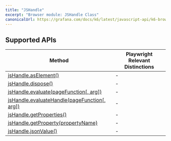 ```yaml
---
title: "JSHandle"
excerpt: "Browser module: JSHandle Class"
canonicalUrl: https://grafana.com/docs/k6/latest/javascript-api/k6-browser/jshandle/
---
```


<BrowserDocsWIP/>

## Supported APIs

| Method | Playwright Relevant Distinctions |
| - |  - |
| <a href="https://playwright.dev/docs/api/class-jshandle#js-handle-as-element" target="_blank" >jsHandle.asElement()</a> | - |
| <a href="https://playwright.dev/docs/api/class-jshandle#js-handle-dispose" target="_blank" >jsHandle.dispose()</a> | - |
| <a href="https://playwright.dev/docs/api/class-jshandle#js-handle-evaluate" target="_blank" >jsHandle.evaluate(pageFunction[, arg])</a> | - |
| <a href="https://playwright.dev/docs/api/class-jshandle#js-handle-evaluate-handle" target="_blank" >jsHandle.evaluateHandle(pageFunction[, arg])</a> | - |
| <a href="https://playwright.dev/docs/api/class-jshandle#js-handle-get-properties" target="_blank" >jsHandle.getProperties()</a> | - |
| <a href="https://playwright.dev/docs/api/class-jshandle#js-handle-get-property" target="_blank" >jsHandle.getProperty(propertyName)</a> | - |
| <a href="https://playwright.dev/docs/api/class-jshandle#js-handle-json-value" target="_blank" >jsHandle.jsonValue()</a> | - |
